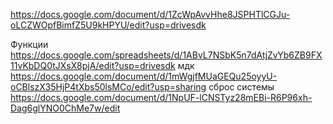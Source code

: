 
https://docs.google.com/document/d/1ZcWpAvvHhe8JSPHTlCGJu-oLCZWOpfBimfZ5U9kHPYU/edit?usp=drivesdk

Функции
https://docs.google.com/spreadsheets/d/1ABvL7NSbK5n7dAtjZvYb6ZB9FX11vKbDQ0tJXsX8pjA/edit?usp=drivesdk
мдк
https://docs.google.com/document/d/1mWgjfMUaGEQu25oyyU-oCBlszX35HjP4tXbs50lsMCo/edit?usp=sharing
сброс системы https://docs.google.com/document/d/1NpUF-lCNSTyz28mEBi-R6P96xh-Dag6glYNO0ChMe7w/edit
